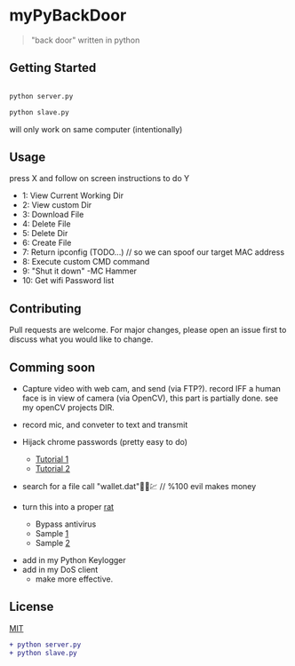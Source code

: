 # myPyBackDoor
> "back door" written in python 

## Getting Started 
```python

python server.py

python slave.py 

```
will only work on same computer (intentionally) 


## Usage
press X and follow on screen instructions to do Y
  - 1: View Current Working Dir
  - 2: View custom Dir
  - 3: Download File 
  - 4: Delete File 
  - 5: Delete Dir  
  - 6: Create File 
  - 7: Return ipconfig (TODO...) // so we can spoof our target MAC address  
  - 8: Execute custom CMD command 
  - 9: "Shut it down" -MC Hammer 
  - 10: Get wifi Password list 



 ## Contributing
Pull requests are welcome. For major changes, please open an issue first to discuss what you would like to change.

## Comming soon 
* Capture video with web cam, and send (via FTP?). record IFF a human face is in view of camera (via OpenCV), this part is partially done. see my openCV projects DIR. 

* record mic, and conveter to text and transmit 

* Hijack chrome passwords (pretty easy to do)

  * [Tutorial 1](<https://github.com/ProgrammedBoi/password-stealer/blob/master/stealer.pyw>)
  * [Tutorial 2](<https://github.com/ProgrammedBoi/password-proof-of-concept/blob/master/pass_stealer.py>)

* search for a file call "wallet.dat"💯😈💹 // %100 evil makes money 

* turn this into a proper [rat](https://en.wikipedia.org/wiki/Remote_access_trojan)
  + Bypass antivirus 
  + Sample [1](https://github.com/nathanlopez/Stitch)
  + Sample [2](https://github.com/n1nj4sec/pupy)


+ add in my Python Keylogger
+ add in my DoS client 
  - make more effective. 




## License
[MIT](https://choosealicense.com/licenses/mit/)

```diff
+ python server.py
+ python slave.py
```
